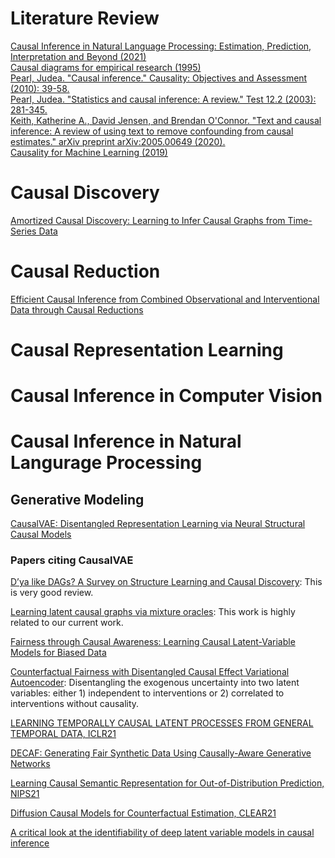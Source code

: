 # Literature Review
[Causal Inference in Natural Language Processing: Estimation, Prediction, Interpretation and Beyond (2021)](https://arxiv.org/pdf/2109.00725.pdf) \
[Causal diagrams for empirical research (1995)](http://bayes.cs.ucla.edu/R218-B.pdf) \
[Pearl, Judea. "Causal inference." Causality: Objectives and Assessment (2010): 39-58.](http://proceedings.mlr.press/v6/pearl10a/pearl10a.pdf) \
[Pearl, Judea. "Statistics and causal inference: A review." Test 12.2 (2003): 281-345.](https://link.springer.com/content/pdf/10.1007/BF02595718.pdf) \
[Keith, Katherine A., David Jensen, and Brendan O'Connor. "Text and causal inference: A review of using text to remove confounding from causal estimates." arXiv preprint arXiv:2005.00649 (2020).](https://arxiv.org/pdf/2005.00649.pdf) \
[Causality for Machine Learning (2019)](https://arxiv.org/pdf/1911.10500.pdf)

# Causal Discovery
[Amortized Causal Discovery: Learning to Infer Causal Graphs from Time-Series Data](https://arxiv.org/pdf/2006.10833.pdf)

# Causal Reduction
[Efficient Causal Inference from Combined Observational and Interventional Data through Causal Reductions](https://arxiv.org/pdf/2103.04786.pdf)

# Causal Representation Learning

# Causal Inference in Computer Vision

# Causal Inference in Natural Langurage Processing

## Generative Modeling
[CausalVAE: Disentangled Representation Learning via Neural Structural Causal Models](https://arxiv.org/pdf/2004.08697.pdf)

### Papers citing CausalVAE
[D’ya like DAGs? A Survey on Structure Learning and Causal Discovery](https://arxiv.org/pdf/2103.02582.pdf): This is very good review.

[Learning latent causal graphs via mixture oracles](https://openreview.net/pdf?id=f9mSLa07Ncc): This work is highly related to our current work.

[Fairness through Causal Awareness: Learning Causal Latent-Variable Models for Biased Data](https://sci-hub.hkvisa.net/https://doi.org/10.1145/3287560.3287564)

[Counterfactual Fairness with Disentangled Causal Effect Variational Autoencoder](https://www.aaai.org/AAAI21Papers/AAAI-6311.KimH.pdf): Disentangling the exogenous uncertainty into two latent variables: either 1) independent to interventions or 2) correlated to interventions without causality.

[LEARNING TEMPORALLY CAUSAL LATENT PROCESSES FROM GENERAL TEMPORAL DATA, ICLR21](https://arxiv.org/pdf/2110.05428.pdf)

[DECAF: Generating Fair Synthetic Data Using Causally-Aware Generative Networks](https://openreview.net/pdf?id=XN1M27T6uux)

[Learning Causal Semantic Representation for Out-of-Distribution Prediction, NIPS21](https://proceedings.neurips.cc/paper/2021/file/310614fca8fb8e5491295336298c340f-Paper.pdf)

[Diffusion Causal Models for Counterfactual Estimation, CLEAR21](https://arxiv.org/pdf/2202.10166.pdf)

[A critical look at the identifiability of deep latent variable models in causal inference](https://aaltodoc.aalto.fi/bitstream/handle/123456789/108227/master_Rissanen_Severi_2021.pdf?sequence=1&isAllowed=y)




